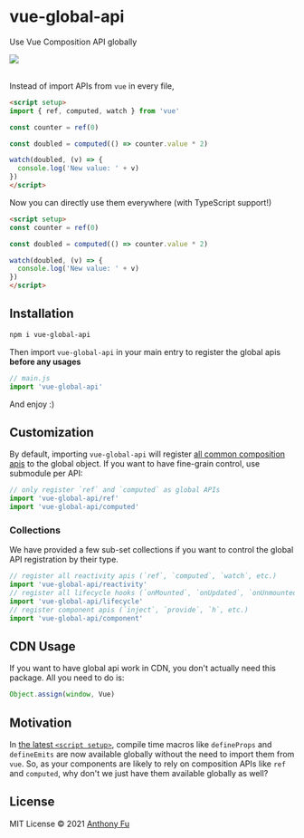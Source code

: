 # vue-global-api

Use Vue Composition API globally

<a href='https://www.npmjs.com/package/vue-global-api'>
<img src='https://img.shields.io/npm/v/vue-global-api?color=222&label='>
</a>

<br>
<br>

Instead of import APIs from `vue` in every file,

```html
<script setup>
import { ref, computed, watch } from 'vue'

const counter = ref(0)

const doubled = computed(() => counter.value * 2)

watch(doubled, (v) => {
  console.log('New value: ' + v)
})
</script>
```

Now you can directly use them everywhere (with TypeScript support!)

```html
<script setup>
const counter = ref(0)

const doubled = computed(() => counter.value * 2)

watch(doubled, (v) => {
  console.log('New value: ' + v)
})
</script>
```

## Installation

```bash
npm i vue-global-api
```

Then import `vue-global-api` in your main entry to register the global apis **before any usages**

```ts
// main.js
import 'vue-global-api'
```

And enjoy :)

## Customization

By default, importing `vue-global-api` will register [all common composition apis](https://github.com/antfu/vue-global-api/blob/main/scripts/generate.ts) to the global object. If you want to have fine-grain control, use submodule per API:

```ts
// only register `ref` and `computed` as global APIs
import 'vue-global-api/ref'
import 'vue-global-api/computed'
```

### Collections

We have provided a few sub-set collections if you want to control the global API registration by their type.

```ts
// register all reactivity apis (`ref`, `computed`, `watch`, etc.)
import 'vue-global-api/reactivity'
// register all lifecycle hooks (`onMounted`, `onUpdated`, `onUnmounted`, etc.)
import 'vue-global-api/lifecycle'
// register component apis (`inject`, `provide`, `h`, etc.)
import 'vue-global-api/component'
```

## CDN Usage

If you want to have global api work in CDN, you don't actually need this package. All you need to do is:

```ts
Object.assign(window, Vue)
```

## Motivation

In [the latest `<script setup>`](https://github.com/vuejs/rfcs/pull/227), compile time macros like `defineProps` and `defineEmits` are now available globally without the need to import them from `vue`. So, as your components are likely to rely on composition APIs like `ref` and `computed`, why don't we just have them available globally as well?

## License

MIT License © 2021 [Anthony Fu](https://github.com/antfu)
